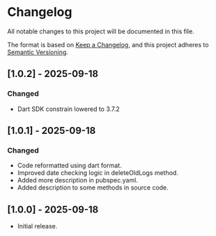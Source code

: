 # Changelog

All notable changes to this project will be documented in this file.

The format is based on [Keep a Changelog](https://keepachangelog.com/en/1.1.0/),
and this project adheres to [Semantic Versioning](https://semver.org/spec/v2.0.0.html).

## [1.0.2] - 2025-09-18
### Changed
- Dart SDK constrain lowered to 3.7.2

## [1.0.1] - 2025-09-18
### Changed
- Code reformatted using dart format.
- Improved date checking logic in deleteOldLogs method.
- Added more description in pubspec.yaml.
- Added description to some methods in source code.

## [1.0.0] - 2025-09-18
- Initial release.
